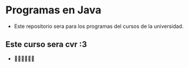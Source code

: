# Programas en Java

- Este repositorio sera para los programas del cursos de la universidad.

## Este curso sera cvr :3

- 🍺🍺🍻🍻🥂🥛
